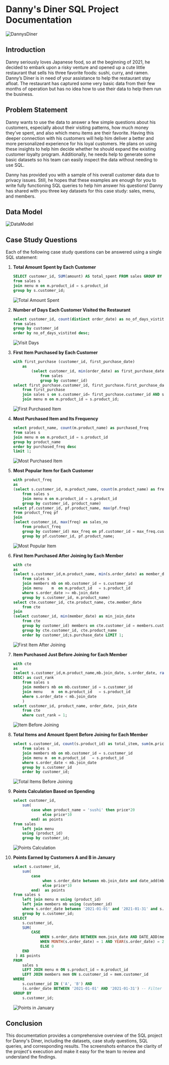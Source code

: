 # Danny's Diner SQL Project Documentation

![DannysDiner](screenshots/danny.png)

## Introduction

Danny seriously loves Japanese food, so at the beginning of 2021, he decided to embark upon a risky venture and opened up a cute little restaurant that sells his three favorite foods: sushi, curry, and ramen. Danny’s Diner is in need of your assistance to help the restaurant stay afloat. The restaurant has captured some very basic data from their few months of operation but has no idea how to use their data to help them run the business.

## Problem Statement

Danny wants to use the data to answer a few simple questions about his customers, especially about their visiting patterns, how much money they’ve spent, and also which menu items are their favorite. Having this deeper connection with his customers will help him deliver a better and more personalized experience for his loyal customers. He plans on using these insights to help him decide whether he should expand the existing customer loyalty program. Additionally, he needs help to generate some basic datasets so his team can easily inspect the data without needing to use SQL.

Danny has provided you with a sample of his overall customer data due to privacy issues. Still, he hopes that these examples are enough for you to write fully functioning SQL queries to help him answer his questions! Danny has shared with you three key datasets for this case study: sales, menu, and members.

## Data Model

![DataModel](screenshots/data_model.png)

## Case Study Questions

Each of the following case study questions can be answered using a single SQL statement:

1. **Total Amount Spent by Each Customer**
    ```sql
    SELECT customer_id, SUM(amount) AS total_spent FROM sales GROUP BY customer_id;select s.customer_id , sum(m.price) Total_amount_spent
	from sales s
	join menu m on m.product_id = s.product_id
    group by s.customer_id;
    ```
    ![Total Amount Spent](screenshots/1.png)

2. **Number of Days Each Customer Visited the Restaurant**
    ```sql
   select customer_id, count(distinct order_date) as no_of_days_vistited
	from sales
    group by customer_id
    order by no_of_days_vistited desc;
    ```
    ![Visit Days](screenshots/2.png)

3. **First Item Purchased by Each Customer**
    ```sql
   with first_purchase (customer_id, first_purchase_date)
		as
			(select customer_id, min(order_date) as first_purchase_date 
				from sales 
				group by customer_id)
	select first_purchase.customer_id, first_purchase.first_purchase_date, m.product_name 
		from first_purchase
		join sales s on s.customer_id= first_purchase.customer_id AND s.order_date = first_purchase.first_purchase_date
		join menu m on m.product_id = s.product_id;
    ```
    ![First Purchased Item](screenshots/3.png)

4. **Most Purchased Item and Its Frequency**
    ```sql
   select product_name, count(m.product_name) as purchased_freq
	from sales s
    join menu m on m.product_id = s.product_id
    group by product_name
    order by purchased_freq desc
    limit 1;

    ```
    ![Most Purchased Item](screenshots/4.png)

5. **Most Popular Item for Each Customer**
    ```sql
    with product_freq 
	as
	(select s.customer_id, m.product_name, count(m.product_name) as freq
		from sales s
		join menu m on m.product_id = s.product_id
		group by customer_id, product_name)
    select pf.customer_id, pf.product_name, max(pf.freq)
	from product_freq pf
    join
	(select customer_id, max(freq) as sales_no
		from product_freq
		group by customer_id) max_freq on pf.customer_id = max_freq.customer_id AND pf.freq = max_freq.sales_no
        group by pf.customer_id, pf.product_name;
    ```
    ![Most Popular Item](screenshots/5.png)

6. **First Item Purchased After Joining by Each Member**
    ```sql
    with cte
	as
	(select s.customer_id,m.product_name, min(s.order_date) as member_date
		from sales s
		join members mb on mb.customer_id = s.customer_id
		join menu 	 m  on m.product_id   = s.product_id
		where s.order_date >= mb.join_date
		group by s.customer_id, m.product_name)
    select cte.customer_id, cte.product_name, cte.member_date
		from cte
    join
	(select customer_id, min(member_date) as min_join_date
		from cte
		group by customer_id) members on cte.customer_id = members.customer_id and cte.member_date = members.min_join_date
        group by cte.customer_id, cte.product_name
        order by customer_id;s.purchase_date LIMIT 1;
    ```
    ![First Item After Joining](screenshots/6.png)

7. **Item Purchased Just Before Joining for Each Member**
    ```sql
    with cte
	as
	(select s.customer_id,m.product_name,mb.join_date, s.order_date, rank() over(partition by s.customer_id order by s.order_date 
    DESC) as cust_rank
		from sales s
		join members mb on mb.customer_id = s.customer_id
		join menu 	 m  on m.product_id   = s.product_id
		where s.order_date < mb.join_date
		)
    select customer_id, product_name, order_date, join_date
		from cte
    	where cust_rank = 1;
    ```
    ![Item Before Joining](screenshots/7.png)

8. **Total Items and Amount Spent Before Joining for Each Member**
    ```sql
    select s.customer_id, count(s.product_id) as total_item, sum(m.price) as total_amount
		from sales s
		join members mb on mb.customer_id = s.customer_id
		join menu m  on m.product_id   = s.product_id
		where s.order_date < mb.join_date
		group by s.customer_id
        order by customer_id;
    ```
    ![Total Items Before Joining](screenshots/8.png)

9. **Points Calculation Based on Spending**
    ```sql
   select customer_id, 
		sum(
			case when product_name = 'sushi' then price*20
				 else price*10
			end) as points
   from sales
		left join menu 
		using (product_id)
        group by customer_id;
    ```
    ![Points Calculation](screenshots/9.png)

10. **Points Earned by Customers A and B in January**
    ```sql
    select s.customer_id, 
		sum(
			case 
				 when s.order_date between mb.join_date and date_add(mb.join_date, interval 7 day) then price*20
				 else price*10
		    end)  as points
    from sales s
		left join menu m using (product_id)
        left join members mb using (customer_id)
        where s.order_date between '2021-01-01' and '2021-01-31' and s.customer_id in ('A' , 'B')
        group by s.customer_id;
    SELECT
    	s.customer_id,
    	SUM(
        	CASE
            	WHEN s.order_date BETWEEN mem.join_date AND DATE_ADD(mem.join_date, INTERVAL 7 DAY) THEN price * 20
            	WHEN MONTH(s.order_date) = 1 AND YEAR(s.order_date) = 2021 THEN price * 10
            	ELSE 0
        END
     ) AS points
    FROM
    	sales s
    	LEFT JOIN menu m ON s.product_id = m.product_id
    	LEFT JOIN members mem ON s.customer_id = mem.customer_id
    WHERE
    	s.customer_id IN ('A', 'B') AND
    	(s.order_date BETWEEN '2021-01-01' AND '2021-01-31') -- Filter for January 2021
    GROUP BY
    	s.customer_id;
    ```

    ![Points in January](screenshots/10.png)

## Conclusion

This documentation provides a comprehensive overview of the SQL project for Danny's Diner, including the datasets, case study questions, SQL queries, and corresponding results. The screenshots enhance the clarity of the project's execution and make it easy for the team to review and understand the findings.
